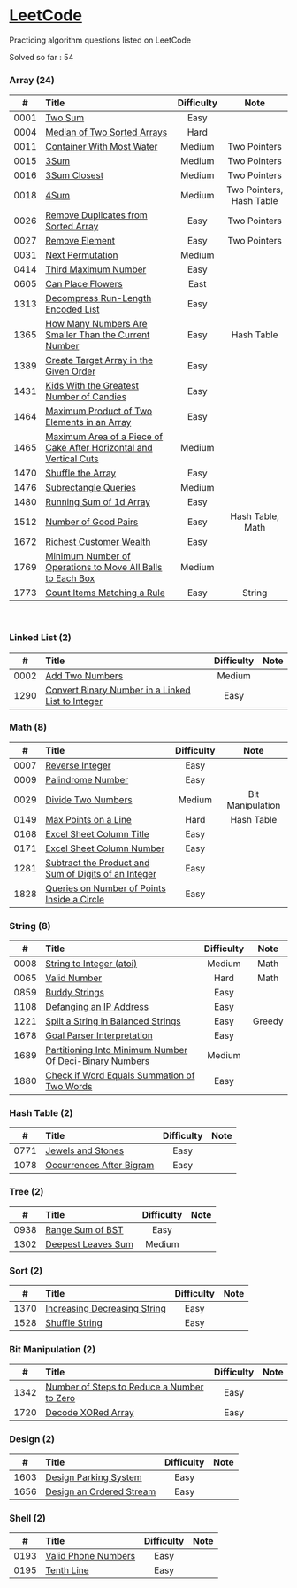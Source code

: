 # [LeetCode](https://leetcode.com/problemset/all/)

Practicing algorithm questions listed on LeetCode

Solved so far : 54	





### **Array**  (24)

|  #   | Title                                                        | Difficulty |           Note           |
| :--: | :----------------------------------------------------------- | :--------: | :----------------------: |
| 0001 | [Two Sum](https://github.com/harshil1903/leetcode/tree/main/Array/Ex_0001) |    Easy    |                          |
| 0004 | [Median of Two Sorted Arrays](https://github.com/harshil1903/leetcode/tree/main/Array/Ex_0004) |    Hard    |                          |
| 0011 | [Container With Most Water](https://github.com/harshil1903/leetcode/tree/main/Array/Ex_0011) |   Medium   |       Two Pointers       |
| 0015 | [3Sum](https://github.com/harshil1903/leetcode/tree/main/Array/Ex_0015) |   Medium   |       Two Pointers       |
| 0016 | [3Sum Closest](https://github.com/harshil1903/leetcode/tree/main/Array/Ex_0016) |   Medium   |       Two Pointers       |
| 0018 | [4Sum](https://github.com/harshil1903/leetcode/tree/main/Array/Ex_0018) |   Medium   | Two Pointers, Hash Table |
| 0026 | [Remove Duplicates from Sorted Array](https://github.com/harshil1903/leetcode/tree/main/Array/Ex_0026) |    Easy    |       Two Pointers       |
| 0027 | [Remove Element](https://github.com/harshil1903/leetcode/tree/main/Array/Ex_0027) |    Easy    |       Two Pointers       |
| 0031 | [Next Permutation](https://github.com/harshil1903/leetcode/tree/main/Array/Ex_0031) |   Medium   |                          |
| 0414 | [Third Maximum Number](https://github.com/harshil1903/leetcode/tree/main/Array/Ex_0414) |    Easy    |                          |
| 0605 | [Can Place Flowers](https://github.com/harshil1903/leetcode/tree/main/Array/Ex_0605) |    East    |                          |
| 1313 | [Decompress Run-Length Encoded List](https://github.com/harshil1903/leetcode/tree/main/Array/Ex_1313) |    Easy    |                          |
| 1365 | [How Many Numbers Are Smaller Than the Current Number](https://github.com/harshil1903/leetcode/tree/main/Array/Ex_1365) |    Easy    |        Hash Table        |
| 1389 | [Create Target Array in the Given Order](https://github.com/harshil1903/leetcode/tree/main/Array/Ex_1389) |    Easy    |                          |
| 1431 | [Kids With the Greatest Number of Candies](https://github.com/harshil1903/leetcode/tree/main/Array/Ex_1431) |    Easy    |                          |
| 1464 | [Maximum Product of Two Elements in an Array](https://github.com/harshil1903/leetcode/tree/main/Array/Ex_1464) |    Easy    |                          |
| 1465 | [Maximum Area of a Piece of Cake After Horizontal and Vertical Cuts](https://github.com/harshil1903/leetcode/tree/main/Array/Ex_1465) |   Medium   |                          |
| 1470 | [Shuffle the Array](https://github.com/harshil1903/leetcode/tree/main/Array/Ex_1470) |    Easy    |                          |
| 1476 | [Subrectangle Queries](https://github.com/harshil1903/leetcode/tree/main/Array/Ex_1476) |   Medium   |                          |
| 1480 | [Running Sum of 1d Array](https://github.com/harshil1903/leetcode/tree/main/Array/Ex_1480) |    Easy    |                          |
| 1512 | [Number of Good Pairs](https://github.com/harshil1903/leetcode/tree/main/Array/Ex_1512) |    Easy    |     Hash Table, Math     |
| 1672 | [Richest Customer Wealth](https://github.com/harshil1903/leetcode/tree/main/Array/Ex_1672) |    Easy    |                          |
| 1769 | [Minimum Number of Operations to Move All Balls to Each Box](https://github.com/harshil1903/leetcode/tree/main/Array/Ex_1769) |   Medium   |                          |
| 1773 | [Count Items Matching a Rule](https://github.com/harshil1903/leetcode/tree/main/Array/Ex_1773) |    Easy    |          String          |

​	

### **Linked List** (2)

|  #   | Title                                                        | Difficulty | Note |
| :--: | :----------------------------------------------------------- | :--------: | :--: |
| 0002 | [Add Two Numbers](https://github.com/harshil1903/leetcode/tree/main/Linked%20List/Ex_0002) |   Medium   |      |
| 1290 | [Convert Binary Number in a Linked List to Integer](https://github.com/harshil1903/leetcode/tree/main/Linked%20List/Ex_1290) |    Easy    |      |



### **Math** (8)

|  #   | Title                                                        | Difficulty |       Note       |
| :--: | :----------------------------------------------------------- | :--------: | :--------------: |
| 0007 | [Reverse Integer](https://github.com/harshil1903/leetcode/tree/main/Math/Ex_0007) |    Easy    |                  |
| 0009 | [Palindrome Number](https://github.com/harshil1903/leetcode/tree/main/Math/Ex_0009) |    Easy    |                  |
| 0029 | [Divide Two Numbers](https://github.com/harshil1903/leetcode/tree/main/Math/Ex_0029) |   Medium   | Bit Manipulation |
| 0149 | [Max Points on a Line](https://github.com/harshil1903/leetcode/tree/main/Math/Ex_0149) |    Hard    |    Hash Table    |
| 0168 | [Excel Sheet Column Title](https://github.com/harshil1903/leetcode/tree/main/Math/Ex_0168) |    Easy    |                  |
| 0171 | [Excel Sheet Column Number](https://github.com/harshil1903/leetcode/tree/main/Math/Ex_0171) |    Easy    |                  |
| 1281 | [Subtract the Product and Sum of Digits of an Integer](https://github.com/harshil1903/leetcode/tree/main/Math/Ex_1281) |    Easy    |                  |
| 1828 | [Queries on Number of Points Inside a Circle](https://github.com/harshil1903/leetcode/tree/main/Math/Ex_1828) |    Easy    |                  |



### **String** (8)

|  #   | Title                                                        | Difficulty |  Note  |
| :--: | :----------------------------------------------------------- | :--------: | :----: |
| 0008 | [String to Integer (atoi)](https://github.com/harshil1903/leetcode/tree/main/String/Ex_0008) |   Medium   |  Math  |
| 0065 | [Valid Number](https://github.com/harshil1903/leetcode/tree/main/String/Ex_0065) |    Hard    |  Math  |
| 0859 | [Buddy Strings](https://github.com/harshil1903/leetcode/tree/main/String/Ex_0859) |    Easy    |        |
| 1108 | [Defanging an IP Address](https://github.com/harshil1903/leetcode/tree/main/String/Ex_1108) |    Easy    |        |
| 1221 | [Split a String in Balanced Strings](https://github.com/harshil1903/leetcode/tree/main/String/Ex_1221) |    Easy    | Greedy |
| 1678 | [Goal Parser Interpretation](https://github.com/harshil1903/leetcode/tree/main/String/Ex_1678) |    Easy    |        |
| 1689 | [Partitioning Into Minimum Number Of Deci-Binary Numbers](https://github.com/harshil1903/leetcode/tree/main/String/Ex_1689) |   Medium   |        |
| 1880 | [Check if Word Equals Summation of Two Words](https://github.com/harshil1903/leetcode/tree/main/String/Ex_1880) |    Easy    |        |



### **Hash Table** (2)

|  #   | Title                                                        | Difficulty | Note |
| :--: | :----------------------------------------------------------- | :--------: | :--: |
| 0771 | [Jewels and Stones](https://github.com/harshil1903/leetcode/tree/main/HashTable/Ex_0771) |    Easy    |      |
| 1078 | [Occurrences After Bigram](https://github.com/harshil1903/leetcode/tree/main/HashTable/Ex_1078) |    Easy    |      |



### **Tree** (2)

|  #   | Title                                                        | Difficulty | Note |
| :--: | :----------------------------------------------------------- | :--------: | :--: |
| 0938 | [Range Sum of BST](https://github.com/harshil1903/leetcode/tree/main/Tree/Ex_0938) |    Easy    |      |
| 1302 | [Deepest Leaves Sum](https://github.com/harshil1903/leetcode/tree/main/Tree/Ex_1302) |   Medium   |      |



### **Sort** (2)

|  #   | Title                                                        | Difficulty | Note |
| :--: | :----------------------------------------------------------- | :--------: | :--: |
| 1370 | [Increasing Decreasing String](https://github.com/harshil1903/leetcode/tree/main/Sort/Ex_1370) |    Easy    |      |
| 1528 | [Shuffle String](https://github.com/harshil1903/leetcode/tree/main/Sort/Ex_1528) |    Easy    |      |



### **Bit Manipulation** (2)

|  #   | Title                                                        | Difficulty | Note |
| :--: | :----------------------------------------------------------- | :--------: | :--: |
| 1342 | [Number of Steps to Reduce a Number to Zero](https://github.com/harshil1903/leetcode/tree/main/Bit%20Manipulation/Ex_1342) |    Easy    |      |
| 1720 | [Decode XORed Array](https://github.com/harshil1903/leetcode/tree/main/Bit%20Manipulation/Ex_1720) |    Easy    |      |



### **Design** (2)

|  #   | Title                                                        | Difficulty | Note |
| :--: | :----------------------------------------------------------- | :--------: | :--: |
| 1603 | [Design Parking System](https://github.com/harshil1903/leetcode/tree/main/Design/Ex_1603) |    Easy    |      |
| 1656 | [Design an Ordered Stream](https://github.com/harshil1903/leetcode/tree/main/Design/Ex_1656) |    Easy    |      |



### **Shell** (2)

|  #   | Title                                                        | Difficulty | Note |
| :--: | :----------------------------------------------------------- | :--------: | :--: |
| 0193 | [Valid Phone Numbers](https://github.com/harshil1903/leetcode/tree/main/Shell/Ex_0193) |   Easy   |      |
| 0195 | [Tenth Line](https://github.com/harshil1903/leetcode/tree/main/Shell/Ex_0195) | Easy | |



